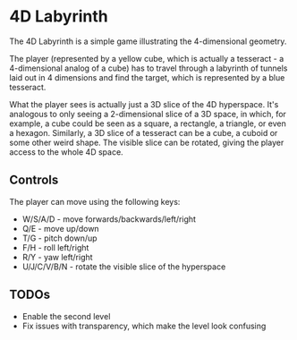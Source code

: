 4D Labyrinth
============

The 4D Labyrinth is a simple game illustrating the 4-dimensional geometry.

The player (represented by a yellow cube, which is actually a tesseract - a 4-dimensional analog of a 
cube) has to travel through a labyrinth of tunnels laid out in 4 dimensions and find the target, which 
is represented by a blue tesseract.

What the player sees is actually just a 3D slice of the 4D hyperspace. It's analogous to only seeing a
2-dimensional slice of a 3D space, in which, for example, a cube could be seen as a square, a rectangle,
a triangle, or even a hexagon. Similarly, a 3D slice of a tesseract can be a cube, a cuboid or some
other weird shape. The visible slice can be rotated, giving the player access to the whole 4D space.

Controls
--------

The player can move using the following keys:

* W/S/A/D - move forwards/backwards/left/right
* Q/E - move up/down
* T/G - pitch down/up
* F/H - roll left/right
* R/Y - yaw left/right
* U/J/C/V/B/N - rotate the visible slice of the hyperspace

TODOs
-----

* Enable the second level
* Fix issues with transparency, which make the level look confusing
